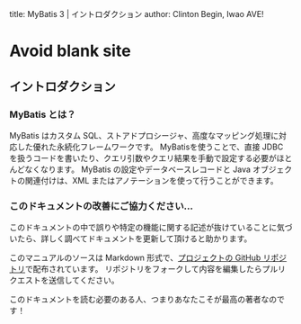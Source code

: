 title: MyBatis 3 | イントロダクション
author: Clinton Begin, Iwao AVE!

<h1 class="d-none">Avoid blank site</h1>

## イントロダクション

### MyBatis とは？

MyBatis はカスタム SQL、ストアドプロシージャ、高度なマッピング処理に対応した優れた永続化フレームワークです。 MyBatisを使うことで、直接 JDBC を扱うコードを書いたり、クエリ引数やクエリ結果を手動で設定する必要がほとんどなくなります。 MyBatis の設定やデータベースレコードと Java オブジェクトの関連付けは、XML またはアノテーションを使って行うことができます。

### このドキュメントの改善にご協力ください...

このドキュメントの中で誤りや特定の機能に関する記述が抜けていることに気づいたら、詳しく調べてドキュメントを更新して頂けると助かります。

このマニュアルのソースは Markdown 形式で、[プロジェクトの GitHub リポジトリ](https://github.com/mybatis/mybatis-3/tree/master/src/site)で配布されています。
リポジトリをフォークして内容を編集したらプルリクエストを送信してください。

このドキュメントを読む必要のある人、つまりあなたこそが最高の著者なのです！
